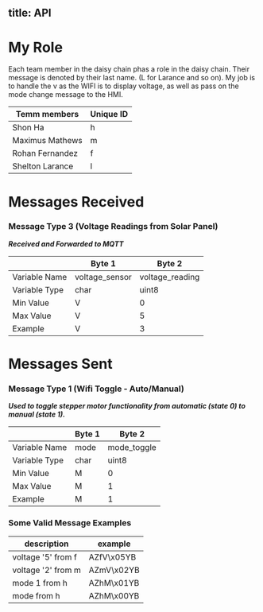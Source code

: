 title: API
---

# My Role
Each team member in the daisy chain phas a role in the daisy chain. Their message is denoted by their last name. (L for Larance and so on). My job is to handle the v as the WIFI is to display voltage, as well as pass on the mode change message to the HMI.



| Temm members | Unique ID |
|-----|-----|
|Shon Ha| h |
|Maximus Mathews|m|
|Rohan Fernandez|f|
|Shelton Larance|l|


# Messages Received  

### Message Type 3 (Voltage Readings from Solar Panel)

<b><i>Received and Forwarded to MQTT</i></b>

|               | Byte 1         | Byte 2        |
|---------------|----------------|-----------------|
| Variable Name | voltage_sensor | voltage_reading |
| Variable Type | char           | uint8          |
| Min Value     | V              | 0           |
| Max Value     | V              | 5          |
| Example       | V              | 3          |

# Messages Sent  

### Message Type 1 (Wifi Toggle - Auto/Manual)

<b><i>Used to toggle stepper motor functionality from automatic (state 0) to manual (state 1).</i></b>

|               | Byte 1      | Byte 2 |
|---------------|-------------|--------|
| Variable Name | mode        | mode_toggle |  
| Variable Type | char        |  uint8| 
| Min Value     | M           |   0|
| Max Value     | M           |   1|
| Example       | M           |   1|





### Some Valid Message Examples

|description      | example   |
|---------------|-------------|
| voltage '5' from f|  AZfV\x05YB           |
| voltage '2' from m |   AZmV\x02YB     |  
| mode 1 from h |   AZhM\x01YB         | 
|  mode from h    |  AZhM\x00YB          | 




